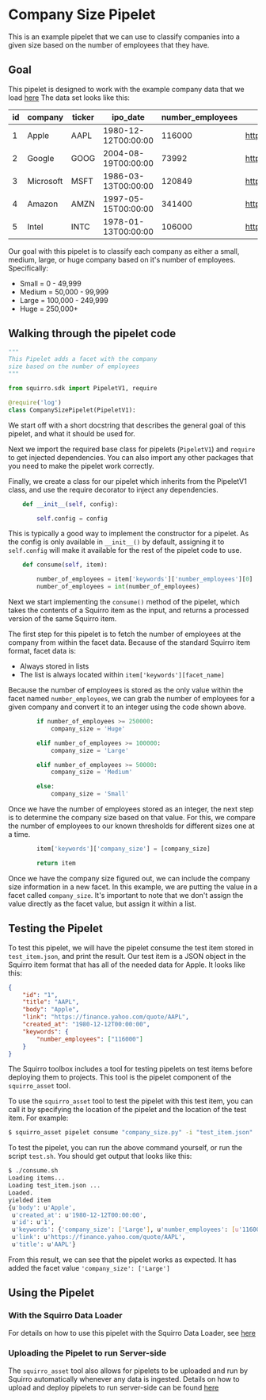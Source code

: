 # Company Size Pipelet
This is an example pipelet that we can use to classify companies into a given size based on the number of employees that they have.
## Goal
This pipelet is designed to work with the example company data that we load [here](https://github.com/squirro/training/tree/master/dataloader_example/csv)
The data set looks like this:

|id|company|ticker|ipo_date|number_employees|link|
|---|---|---|---|---|---|
|1|Apple|AAPL|1980-12-12T00:00:00|116000|https://finance.yahoo.com/quote/AAPL|
|2|Google|GOOG|2004-08-19T00:00:00|73992|https://finance.yahoo.com/quote/GOOG|
|3|Microsoft|MSFT|1986-03-13T00:00:00|120849|https://finance.yahoo.com/quote/MSFT|
|4|Amazon|AMZN|1997-05-15T00:00:00|341400|https://finance.yahoo.com/quote/AMZN|
|5|Intel|INTC|1978-01-13T00:00:00|106000|https://finance.yahoo.com/quote/INTC|

Our goal with this pipelet is to classify each company as either a small, medium, large, or huge company based on it's number of employees.
Specifically:
* Small = 0 - 49,999
* Medium = 50,000 - 99,999
* Large = 100,000 - 249,999
* Huge = 250,000+

## Walking through the pipelet code

```python
"""
This Pipelet adds a facet with the company
size based on the number of employees
"""

from squirro.sdk import PipeletV1, require

@require('log')
class CompanySizePipelet(PipeletV1):
```

We start off with a short docstring that describes the general goal of this pipelet, and what it should be used for.

Next we import the required base class for pipelets (`PipeletV1`) and `require` to get injected dependencies.
You can also import any other packages that you need to make the pipelet work correctly.

Finally, we create a class for our pipelet which inherits from the PipeletV1 class, and use the require decorator to inject any dependencies.
```python
    def __init__(self, config):

        self.config = config
```
This is typically a good way to implement the constructor for a pipelet. As the config is only available in `__init__()` by default, assigning it to `self.config` will make it available for the rest of the pipelet code to use.
```python
    def consume(self, item):

        number_of_employees = item['keywords']['number_employees'][0]
        number_of_employees = int(number_of_employees)
```

Next we start implementing the `consume()` method of the pipelet, which takes the contents of a Squirro item as the input, and returns a processed version of the same Squirro item.

The first step for this pipelet is to fetch the number of employees at the company from within the facet data. Because of the standard Squirro item format, facet data is:
* Always stored in lists
* The list is always located within `item['keywords'][facet_name]`

Because the number of employees is stored as the only value within the facet named `number_employees`, we can grab the number of employees for a given company and convert it to an integer using the code shown above.

```python
        if number_of_employees >= 250000:
            company_size = 'Huge'

        elif number_of_employees >= 100000:
            company_size = 'Large'

        elif number_of_employees >= 50000:
            company_size = 'Medium'

        else:
            company_size = 'Small'
```

Once we have the number of employees stored as an integer, the next step is to determine the company size based on that value. For this, we compare the number of employees to our known thresholds for different sizes one at a time.

```python
        item['keywords']['company_size'] = [company_size]

        return item

```

Once we have the company size figured out, we can include the company size information in a new facet. In this example, we are putting the value in a facet called `company_size`. It's important to note that we don't assign the value directly as the facet value, but assign it within a list.

## Testing the Pipelet
To test this pipelet, we will have the pipelet consume the test item stored in `test_item.json`, and print the result. Our test item is a JSON object in the Squirro item format that has all of the needed data for Apple. It looks like this:
```json
{
    "id": "1",
    "title": "AAPL",
    "body": "Apple",
    "link": "https://finance.yahoo.com/quote/AAPL",
    "created_at": "1980-12-12T00:00:00",
    "keywords": {
        "number_employees": ["116000"]
    }
}
```
The Squirro toolbox includes a tool for testing pipelets on test items before deploying them to projects. This tool is the pipelet component of the `squirro_asset` tool.

To use the `squirro_asset` tool to test the pipelet with this test item, you can call it by specifying the location of the pipelet and the location of the test item. For example:
```bash
$ squirro_asset pipelet consume "company_size.py" -i "test_item.json"
```

To test the pipelet, you can run the above command yourself, or run the script `test.sh`. You should get output that looks like this:
```bash
$ ./consume.sh
Loading items...
Loading test_item.json ...
Loaded.
yielded item
{u'body': u'Apple',
 u'created_at': u'1980-12-12T00:00:00',
 u'id': u'1',
 u'keywords': {'company_size': ['Large'], u'number_employees': [u'116000']},
 u'link': u'https://finance.yahoo.com/quote/AAPL',
 u'title': u'AAPL'}
```

From this result, we can see that the pipelet works as expected.
It has added the facet value `'company_size': ['Large']`

## Using the Pipelet
### With the Squirro Data Loader
For details on how to use this pipelet with the Squirro Data Loader, see [here](#)

### Uploading the Pipelet to run Server-side
The `squirro_asset` tool also allows for pipelets to be uploaded and run by Squirro automatically whenever any data is ingested. Details on how to upload and deploy pipelets to run server-side can be found [here](https://squirro.atlassian.net/wiki/display/DOC/Pipelets#Pipelets-Deploy)
